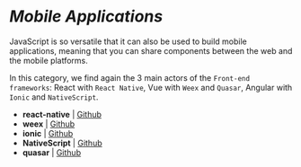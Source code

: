 # _Mobile Applications_

JavaScript is so versatile that it can also be used to build mobile applications, meaning that you can share components between the web and the mobile platforms.

In this category, we find again the 3 main actors of the `Front-end frameworks`: React with `React Native`, Vue with `Weex` and `Quasar`, Angular with `Ionic` and `NativeScript`.

- **react-native** | [Github](https://github.com/facebook/react-native)
- **weex** | [Github](https://github.com/apache/incubator-weex)
- **ionic** | [Github](https://github.com/ionic-team/ionic)
- **NativeScript** | [Github](https://github.com/NativeScript/NativeScript)
- **quasar** | [Github](https://github.com/quasarframework/quasar)

